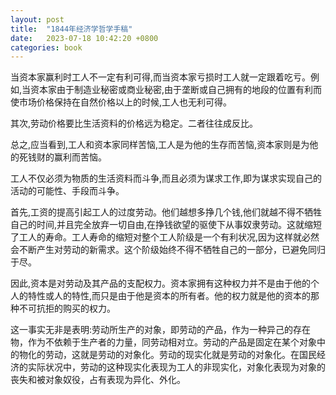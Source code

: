 ```yaml
---
layout: post
title:  "1844年经济学哲学手稿"
date:   2023-07-18 10:42:20 +0800
categories: book
---
```

当资本家赢利时工人不一定有利可得,而当资本家亏损时工人就一定跟着吃亏。例如,当资本家由于制造业秘密或商业秘密,由于垄断或自己拥有的地段的位置有利而使市场价格保持在自然价格以上的时候,工人也无利可得。  
  
其次,劳动价格要比生活资料的价格远为稳定。二者往往成反比。
  
总之,应当看到,工人和资本家同样苦恼,工人是为他的生存而苦恼,资本家则是为他的死钱财的赢利而苦恼。  
  
工人不仅必须为物质的生活资料而斗争,而且必须为谋求工作,即为谋求实现自己的活动的可能性、手段而斗争。  
          
首先,工资的提高引起工人的过度劳动。他们越想多挣几个钱,他们就越不得不牺牲自己的时间,并且完全放弃一切自由,在挣钱欲望的驱使下从事奴隶劳动。这就缩短了工人的寿命。工人寿命的缩短对整个工人阶级是一个有利状况,因为这样就必然会不断产生对劳动的新需求。这个阶级始终不得不牺牲自己的一部分，已避免同归于尽。  
  
因此,资本是对劳动及其产品的支配权力。资本家拥有这种权力并不是由于他的个人的特性或人的特性,而只是由于他是资本的所有者。他的权力就是他的资本的那种不可抗拒的购买的权力。  

这一事实无非是表明:劳动所生产的对象，即劳动的产品，作为一种异己的存在物，作为不依赖于生产者的力量，同劳动相对立。劳动的产品是固定在某个对象中的物化的劳动，这就是劳动的对象化。劳动的现实化就是劳动的对象化。在国民经济的实际状况中，劳动的这种现实化表现为工人的非现实化，对象化表现为对象的丧失和被对象奴役，占有表现为异化、外化。  
        
  


